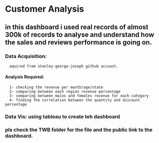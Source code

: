 
# Customer Analysis
## in this dashboard i used real records of almost 300k of records to analyse and understand how the sales and reviews performance is going on.  
### Data Acquisition:  
      aquired from stanley-george-joseph github account.  
      
#### Analysis Required:
      1- checking the revenue per month/age/state 
      2- comparing between each region revenue percentage
      3- comparing between males and females revenue for each category
      4- finding the correlation between the quantity and discount percentage

### Data Vis: using tableau to create teh dashboard
### pls check the TWB folder for the file and the public link to the dashboard.
